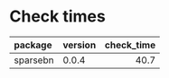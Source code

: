 # Check times

|package  |version | check_time|
|:--------|:-------|----------:|
|sparsebn |0.0.4   |       40.7|


